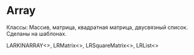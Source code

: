 # Array
Классы: Массив, матрица, квадратная матрица, двусвязный список. Сделаны на шаблонах.

LARKINARRAY<>, LRMatrix<>, LRSquareMatrix<>, LRList<>

